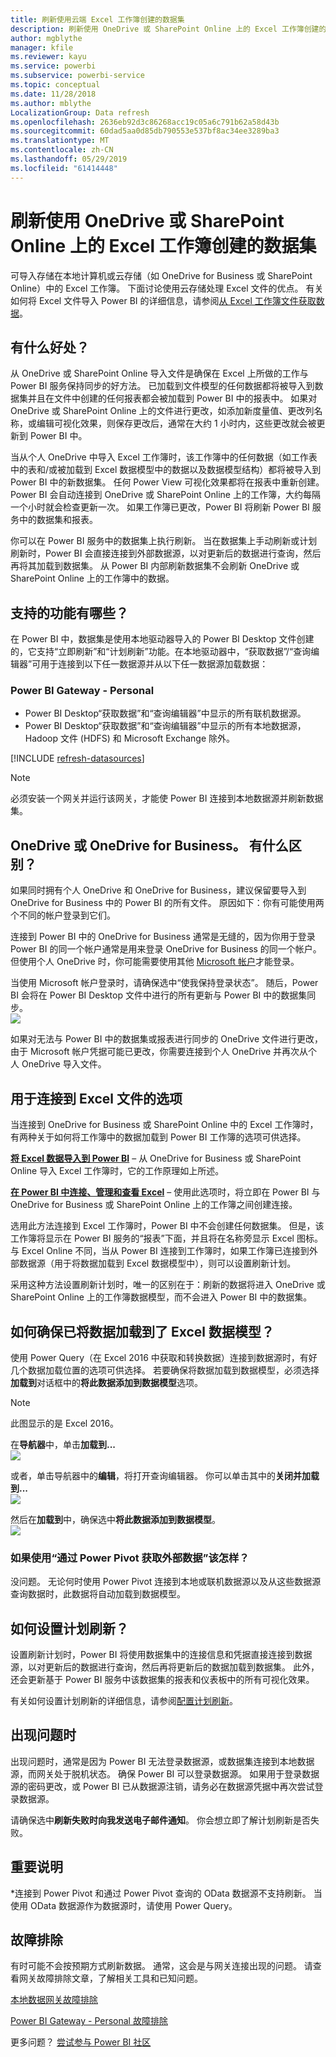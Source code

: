 ```yaml
---
title: 刷新使用云端 Excel 工作簿创建的数据集
description: 刷新使用 OneDrive 或 SharePoint Online 上的 Excel 工作簿创建的数据集
author: mgblythe
manager: kfile
ms.reviewer: kayu
ms.service: powerbi
ms.subservice: powerbi-service
ms.topic: conceptual
ms.date: 11/28/2018
ms.author: mblythe
LocalizationGroup: Data refresh
ms.openlocfilehash: 2636eb92d3c86268acc19c05a6c791b62a58d43b
ms.sourcegitcommit: 60dad5aa0d85db790553e537bf8ac34ee3289ba3
ms.translationtype: MT
ms.contentlocale: zh-CN
ms.lasthandoff: 05/29/2019
ms.locfileid: "61414448"
---
```

# <a name="refresh-a-dataset-created-from-an-excel-workbook-on-onedrive-or-sharepoint-online"></a>刷新使用 OneDrive 或 SharePoint Online 上的 Excel 工作簿创建的数据集
可导入存储在本地计算机或云存储（如 OneDrive for Business 或 SharePoint Online）中的 Excel 工作簿。 下面讨论使用云存储处理 Excel 文件的优点。 有关如何将 Excel 文件导入 Power BI 的详细信息，请参阅[从 Excel 工作簿文件获取数据](service-excel-workbook-files.md)。

## <a name="what-are-the-advantages"></a>有什么好处？
从 OneDrive 或 SharePoint Online 导入文件是确保在 Excel 上所做的工作与 Power BI 服务保持同步的好方法。 已加载到文件模型的任何数据都将被导入到数据集并且在文件中创建的任何报表都会被加载到 Power BI 中的报表中。 如果对 OneDrive 或 SharePoint Online 上的文件进行更改，如添加新度量值、更改列名称，或编辑可视化效果，则保存更改后，通常在大约 1 小时内，这些更改就会被更新到 Power BI 中。

当从个人 OneDrive 中导入 Excel 工作簿时，该工作簿中的任何数据（如工作表中的表和/或被加载到 Excel 数据模型中的数据以及数据模型结构）都将被导入到 Power BI 中的新数据集。 任何 Power View 可视化效果都将在报表中重新创建。 Power BI 会自动连接到 OneDrive 或 SharePoint Online 上的工作簿，大约每隔一个小时就会检查更新一次。 如果工作簿已更改，Power BI 将刷新 Power BI 服务中的数据集和报表。

你可以在 Power BI 服务中的数据集上执行刷新。 当在数据集上手动刷新或计划刷新时，Power BI 会直接连接到外部数据源，以对更新后的数据进行查询，然后再将其加载到数据集。 从 Power BI 内部刷新数据集不会刷新 OneDrive 或 SharePoint Online 上的工作簿中的数据。 

## <a name="whats-supported"></a>支持的功能有哪些？
在 Power BI 中，数据集是使用本地驱动器导入的 Power BI Desktop 文件创建的，它支持“立即刷新”和“计划刷新”功能。在本地驱动器中，“获取数据”/“查询编辑器”可用于连接到以下任一数据源并从以下任一数据源加载数据：  

### <a name="power-bi-gateway---personal"></a>Power BI Gateway - Personal
* Power BI Desktop“获取数据”和“查询编辑器”中显示的所有联机数据源。
* Power BI Desktop“获取数据”和“查询编辑器”中显示的所有本地数据源，Hadoop 文件 (HDFS) 和 Microsoft Exchange 除外。

<!-- Refresh Data sources-->
[!INCLUDE [refresh-datasources](./includes/refresh-datasources.md)]

> [!NOTE]
> 必须安装一个网关并运行该网关，才能使 Power BI 连接到本地数据源并刷新数据集。
> 
> 

## <a name="onedrive-or-onedrive-for-business-whats-the-difference"></a>OneDrive 或 OneDrive for Business。 有什么区别？
如果同时拥有个人 OneDrive 和 OneDrive for Business，建议保留要导入到 OneDrive for Business 中的 Power BI 的所有文件。 原因如下：你有可能使用两个不同的帐户登录到它们。

连接到 Power BI 中的 OneDrive for Business 通常是无缝的，因为你用于登录 Power BI 的同一个帐户通常是用来登录 OneDrive for Business 的同一个帐户。 但使用个人 OneDrive 时，你可能需要使用其他 [Microsoft 帐户](https://account.microsoft.com)才能登录。

当使用 Microsoft 帐户登录时，请确保选中“使我保持登录状态”。 随后，Power BI 会将在 Power BI Desktop 文件中进行的所有更新与 Power BI 中的数据集同步。  
    ![](media/refresh-excel-file-onedrive/refresh_signin_keepmesignedin.png)

如果对无法与 Power BI 中的数据集或报表进行同步的 OneDrive 文件进行更改，由于 Microsoft 帐户凭据可能已更改，你需要连接到个人 OneDrive 并再次从个人 OneDrive 导入文件。

## <a name="options-for-connecting-to-excel-file"></a>用于连接到 Excel 文件的选项
当连接到 OneDrive for Business 或 SharePoint Online 中的 Excel 工作簿时，有两种关于如何将工作簿中的数据加载到 Power BI 工作簿的选项可供选择。

[**将 Excel 数据导入到 Power BI**](service-excel-workbook-files.md#import-or-connect-to-an-excel-workbook-from-power-bi) – 从 OneDrive for Business 或 SharePoint Online 导入 Excel 工作簿时，它的工作原理如上所述。

[**在 Power BI 中连接、管理和查看 Excel**](service-excel-workbook-files.md#one-excel-workbook--two-ways-to-use-it) – 使用此选项时，将立即在 Power BI 与 OneDrive for Business 或 SharePoint Online 上的工作簿之间创建连接。

选用此方法连接到 Excel 工作簿时，Power BI 中不会创建任何数据集。 但是，该工作簿将显示在 Power BI 服务的“报表”下面，并且将在名称旁显示 Excel 图标。 与 Excel Online 不同，当从 Power BI 连接到工作簿时，如果工作簿已连接到外部数据源（用于将数据加载到 Excel 数据模型中），则可以设置刷新计划。

采用这种方法设置刷新计划时，唯一的区别在于：刷新的数据将进入 OneDrive 或 SharePoint Online 上的工作簿数据模型，而不会进入 Power BI 中的数据集。

## <a name="how-do-i-make-sure-data-is-loaded-to-the-excel-data-model"></a>如何确保已将数据加载到了 Excel 数据模型？
使用 Power Query（在 Excel 2016 中获取和转换数据）连接到数据源时，有好几个数据加载位置的选项可供选择。 若要确保将数据加载到数据模型，必须选择**加载到**对话框中的**将此数据添加到数据模型**选项。

> [!NOTE]
> 此图显示的是 Excel 2016。
> 
> 

在**导航器**中，单击**加载到...**  
    ![](media/refresh-excel-file-onedrive/refresh_loadtodm_1.png)

或者，单击导航器中的**编辑**，将打开查询编辑器。 你可以单击其中的**关闭并加载到...**  
    ![](media/refresh-excel-file-onedrive/refresh_loadtodm_2.png)

然后在**加载到**中，确保选中**将此数据添加到数据模型**。  
    ![](media/refresh-excel-file-onedrive/refresh_loadtodm_3.png)

### <a name="what-if-i-use-get-external-data-in-power-pivot"></a>如果使用“通过 Power Pivot 获取外部数据”该怎样？
没问题。 无论何时使用 Power Pivot 连接到本地或联机数据源以及从这些数据源查询数据时，此数据将自动加载到数据模型。

## <a name="how-do-i-schedule-refresh"></a>如何设置计划刷新？
设置刷新计划时，Power BI 将使用数据集中的连接信息和凭据直接连接到数据源，以对更新后的数据进行查询，然后再将更新后的数据加载到数据集。 此外，还会更新基于 Power BI 服务中该数据集的报表和仪表板中的所有可视化效果。

有关如何设置计划刷新的详细信息，请参阅[配置计划刷新](refresh-scheduled-refresh.md)。

## <a name="when-things-go-wrong"></a>出现问题时
出现问题时，通常是因为 Power BI 无法登录数据源，或数据集连接到本地数据源，而网关处于脱机状态。 确保 Power BI 可以登录数据源。 如果用于登录数据源的密码更改，或 Power BI 已从数据源注销，请务必在数据源凭据中再次尝试登录数据源。

请确保选中**刷新失败时向我发送电子邮件通知**。 你会想立即了解计划刷新是否失败。

## <a name="important-notes"></a>重要说明
\*连接到 Power Pivot 和通过 Power Pivot 查询的 OData 数据源不支持刷新。 当使用 OData 数据源作为数据源时，请使用 Power Query。

## <a name="troubleshooting"></a>故障排除
有时可能不会按预期方式刷新数据。 通常，这会是与网关连接出现的问题。 请查看网关故障排除文章，了解相关工具和已知问题。

[本地数据网关故障排除](service-gateway-onprem-tshoot.md)

[Power BI Gateway - Personal 故障排除](service-admin-troubleshooting-power-bi-personal-gateway.md)

更多问题？ [尝试参与 Power BI 社区](http://community.powerbi.com/)

